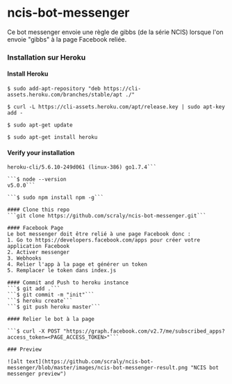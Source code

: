 # ncis-bot-messenger

Ce bot messenger envoie une règle de gibbs (de la série NCIS) lorsque l'on envoie "gibbs" à la page Facebook reliée.

### Installation sur Heroku

#### Install Heroku

```$ sudo add-apt-repository "deb https://cli-assets.heroku.com/branches/stable/apt ./"```

```$ curl -L https://cli-assets.heroku.com/apt/release.key | sudo apt-key add -```

```$ sudo apt-get update```

```$ sudo apt-get install heroku```

#### Verify your installation

```$ heroku --version
heroku-cli/5.6.10-249d061 (linux-386) go1.7.4```

```$ node --version
v5.0.0```

```$ sudo npm install npm -g```

#### Clone this repo
```git clone https://github.com/scraly/ncis-bot-messenger.git```

#### Facebook Page
Le bot messenger doit être relié à une page Facebook donc :
1. Go to https://developers.facebook.com/apps pour créer votre application Facebook
2. Activer messenger
3. Webhooks
4. Relier l'app à la page et générer un token
5. Remplacer le token dans index.js

#### Commit and Push to heroku instance
```$ git add .```
```$ git commit -m "init"```
```$ heroku create```
```$ git push heroku master```

#### Relier le bot à la page

```$ curl -X POST "https://graph.facebook.com/v2.7/me/subscribed_apps?access_token=<PAGE_ACCESS_TOKEN>"```

### Preview

![alt text](https://github.com/scraly/ncis-bot-messenger/blob/master/images/ncis-bot-messenger-result.png "NCIS bot messenger preview")
